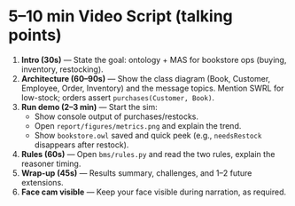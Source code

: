 # 5–10 min Video Script (talking points)

1) **Intro (30s)** — State the goal: ontology + MAS for bookstore ops (buying, inventory, restocking).
2) **Architecture (60–90s)** — Show the class diagram (Book, Customer, Employee, Order, Inventory) and
   the message topics. Mention SWRL for low-stock; orders assert `purchases(Customer, Book)`.
3) **Run demo (2–3 min)** — Start the sim:
   - Show console output of purchases/restocks.
   - Open `report/figures/metrics.png` and explain the trend.
   - Show `bookstore.owl` saved and quick peek (e.g., `needsRestock` disappears after restock).
4) **Rules (60s)** — Open `bms/rules.py` and read the two rules, explain the reasoner timing.
5) **Wrap-up (45s)** — Results summary, challenges, and 1–2 future extensions.
6) **Face cam visible** — Keep your face visible during narration, as required.
